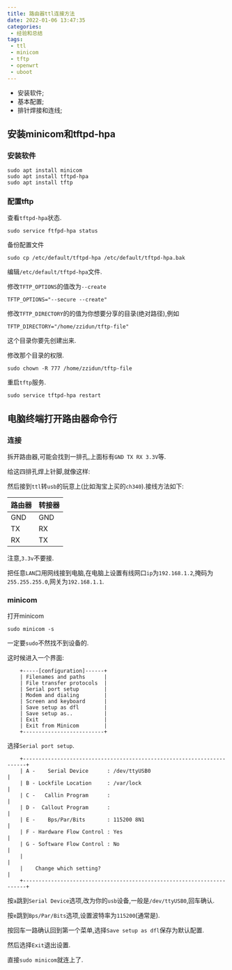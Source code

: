 ```yaml
---
title: 路由器ttl连接方法
date: 2022-01-06 13:47:35
categories:
 - 经验和总结
tags:
 - ttl
 - minicom
 - tftp
 - openwrt
 - uboot
---
```


* 安装软件;
* 基本配置;
* 排针焊接和连线;

<!-- more -->

## 安装minicom和tftpd-hpa

### 安装软件

```shell
sudo apt install minicom
sudo apt install tftpd-hpa
sudo apt install tftp
```

### 配置tftp

查看`tftpd-hpa`状态.

```shell
sudo service ftfpd-hpa status
```

备份配置文件

```shell
sudo cp /etc/default/tftpd-hpa /etc/default/tftpd-hpa.bak
```

编辑`/etc/default/tftpd-hpa`文件.

修改`TFTP_OPTIONS`的值改为`--create`

```shell
TFTP_OPTIONS="--secure --create"
```

修改`TFTP_DIRECTORY`的的值为你想要分享的目录(绝对路径),例如

```shell
TFTP_DIRECTORY="/home/zzidun/tftp-file"
```

这个目录你要先创建出来.

修改那个目录的权限.

```shell
sudo chown -R 777 /home/zzidun/tftp-file
```

重启`tftp`服务.

```shell
sudo service tftpd-hpa restart
```

## 电脑终端打开路由器命令行

### 连接

拆开路由器,可能会找到一排孔,上面标有`GND TX RX 3.3V`等.

给这四排孔焊上针脚,就像这样:

然后接到`ttl`转`usb`的玩意上(比如淘宝上买的`ch340`).接线方法如下:

| 路由器 | 转接器 |
| --- | --- |
| GND | GND |
| TX | RX |
| RX | TX |

注意,`3.3v`不要接.

把任意`LAN`口用网线接到电脑,在电脑上设置有线网口`ip`为`192.168.1.2`,掩码为`255.255.255.0`,网关为`192.168.1.1`.

### minicom

打开minicom

```shell
sudo minicom -s
```

一定要`sudo`不然找不到设备的.

这时候进入一个界面:

```
    +-----[configuration]------+
    | Filenames and paths      |
    | File transfer protocols  |
    | Serial port setup        |
    | Modem and dialing        |
    | Screen and keyboard      |
    | Save setup as dfl        |
    | Save setup as..          |
    | Exit                     |
    | Exit from Minicom        |
    +--------------------------+
```

选择`Serial port setup`.

```
    +-----------------------------------------------------------------------+
    | A -    Serial Device      : /dev/ttyUSB0                              |
    | B - Lockfile Location     : /var/lock                                 |
    | C -   Callin Program      :                                           |
    | D -  Callout Program      :                                           |
    | E -    Bps/Par/Bits       : 115200 8N1                                |
    | F - Hardware Flow Control : Yes                                       |
    | G - Software Flow Control : No                                        |
    |                                                                       |
    |    Change which setting?                                              |
    +-----------------------------------------------------------------------+
```

按`a`跳到`Serial Device`选项,改为你的`usb`设备,一般是`/dev/ttyUSB0`,回车确认.

按`e`跳到`Bps/Par/Bits`选项,设置波特率为`115200`(通常是).

按回车一路确认回到第一个菜单,选择`Save setup as dfl`保存为默认配置.

然后选择`Exit`退出设置.

直接`sudo minicom`就连上了.